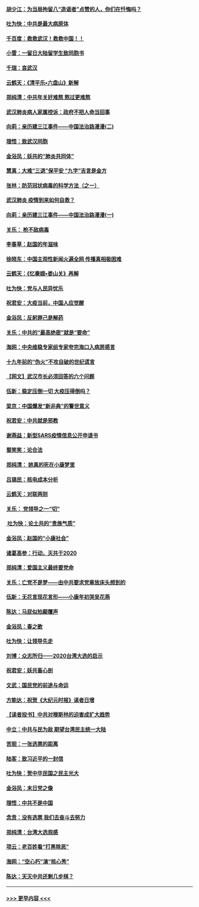 #### [胡少江：为当局拘留八“造谣者”点赞的人，你们在忏悔吗？](../pages/nsc993/n11836801.md?t=02020333) 
#### [吐为快：中共是最大病原体](../pages/nsc993/n11836748.md?t=02020333) 
#### [千百度：救救武汉！救救中国！！](../pages/nsc993/n11836145.md?t=02020333) 
#### [小雪：一留日大陆留学生致同胞书](../pages/nsc993/n11834624.md?t=02020333) 
#### [千瑞：哀武汉](../pages/nsc993/n11833647.md?t=02020333) 
#### [云鹤天：《清平乐▪六盘山》新解](../pages/nsc993/n11833611.md?t=02020333) 
#### [郑纯清：中共年关好难熬 熬过更难熬](../pages/nsc993/n11833489.md?t=02020333) 
#### [武汉肺炎病人家属控诉：政府不把人命当回事](../pages/nsc993/n11833205.md?t=02020333) 
#### [向莉：亲历建三江事件——中国法治路漫漫(二)](../pages/nsc993/n11829102.md?t=02020333) 
#### [理悟：致武汉同胞](../pages/nsc993/n11831522.md?t=02020333) 
#### [金浴凤：妖共的“肺炎共同体”](../pages/nsc993/n11829448.md?t=02020333) 
#### [慧真：大难“三退”保平安 “九字”吉言是金方](../pages/nsc993/n11829501.md?t=02020333) 
#### [张林：防范冠状病毒的科学方法（之一）](../pages/nsc993/n11828618.md?t=02020333) 
#### [武汉肺炎 疫情到来如何自救？](../pages/nsc993/n11827632.md?t=02020333) 
#### [向莉：亲历建三江事件——中国法治路漫漫(一)](../pages/nsc993/n11827190.md?t=02020333) 
#### [关乐： 枪不敌病毒](../pages/nsc993/n11826746.md?t=02020333) 
#### [李春草：赵国的年滋味](../pages/nsc993/n11826321.md?t=02020333) 
#### [徐晓东：中国主观性新闻火遍全网 传播真相极困难](../pages/nsc993/n11826508.md?t=02020333) 
#### [云鹤天：《忆秦娥▪娄山关》再解](../pages/nsc993/n11824682.md?t=02020333) 
#### [吐为快：党与人民异忧乐](../pages/nsc993/n11824660.md?t=02020333) 
#### [祝君安：大疫当前，中国人应觉醒](../pages/nsc993/n11821946.md?t=02020333) 
#### [金浴凤：反躬罪己是解药](../pages/nsc993/n11820280.md?t=02020333) 
#### [关乐：中共的“最高绝密”就是“要命”](../pages/nsc993/n11816946.md?t=02020333) 
#### [海网：中央维稳专家组专家夸完海口入病房感言](../pages/nsc993/n11815138.md?t=02020333) 
#### [十九年前的“伪火”不攻自破的世纪谎言](../pages/nsc993/n11813238.md?t=02020333) 
#### [【网文】武汉市长必须回答的六个问题](../pages/nsc993/n11813848.md?t=02020333) 
#### [伍新：稳定压倒一切 大疫压得倒吗？](../pages/nsc993/n11812634.md?t=02020333) 
#### [梁京：中国爆发“新非典”的警世意义](../pages/nsc993/n11812554.md?t=02020333) 
#### [祝君安：中共就是邪教](../pages/nsc993/n11812431.md?t=02020333) 
#### [谢燕益：新型SARS疫情信息公开申请书](../pages/nsc993/n11808840.md?t=02020333) 
#### [蜀笑笑：论合法](../pages/nsc993/n11808064.md?t=02020333) 
#### [郑纯清： 她真的死在小康梦里](../pages/nsc993/n11806623.md?t=02020333) 
#### [吕锡民：核电成本分析](../pages/nsc993/n11806284.md?t=02020333) 
#### [云鹤天：对联两则](../pages/nsc993/n11805957.md?t=02020333) 
#### [关乐： 党领导之一“切”](../pages/nsc993/n11804505.md?t=02020333) 
#### [ 吐为快：论土共的“贵族气质”](../pages/nsc993/n11804490.md?t=02020333) 
#### [金浴凤：赵国的“小康社会”](../pages/nsc993/n11804452.md?t=02020333) 
#### [诸葛高参：行动，灭共于2020](../pages/nsc993/n11804120.md?t=02020333) 
#### [郑纯清：爱国主义最终要党命](../pages/nsc993/n11802197.md?t=02020333) 
#### [关乐：亡党不是梦——由中共要求党章放床头想到的](../pages/nsc993/n11802156.md?t=02020333) 
#### [伍新：无花言现花言形——小康年初哭吴花燕](../pages/nsc993/n11800044.md?t=02020333) 
#### [陈达：马屁似拍颠覆声](../pages/nsc993/n11800010.md?t=02020333) 
#### [金浴凤：春之歌](../pages/nsc993/n11797687.md?t=02020333) 
#### [吐为快：让领导先走](../pages/nsc993/n11797512.md?t=02020333) 
#### [刘博：众志所归——2020台湾大选的启示](../pages/nsc993/n11796878.md?t=02020333) 
#### [祝君安：妖共畜心剖](../pages/nsc993/n11794273.md?t=02020333) 
#### [文武：国民党的前途与命运](../pages/nsc993/n11794198.md?t=02020333) 
#### [方能达：祝贺《大纪元时报》读者日增](../pages/nsc993/n11793807.md?t=02020333) 
#### [【读者投书】中共对穆斯林的迫害成扩大趋势](../pages/nsc993/n11791371.md?t=02020333) 
#### [中立：中共与民为敌 期望台湾民主统一大陆](../pages/nsc993/n11790392.md?t=02020333) 
#### [苦胆：一张选票的距离](../pages/nsc993/n11788914.md?t=02020333) 
#### [陆客：致习近平的一封信](../pages/nsc993/n11788867.md?t=02020333) 
#### [吐为快：贺中华民国之民主光大](../pages/nsc993/n11788618.md?t=02020333) 
#### [金浴凤：末日党之像](../pages/nsc993/n11787475.md?t=02020333) 
#### [理悟：中共不是中国](../pages/nsc993/n11787463.md?t=02020333) 
#### [念贲：没有选票  我们去奋斗去努力](../pages/nsc993/n11787398.md?t=02020333) 
#### [郑纯清：台湾大选观感](../pages/nsc993/n11786210.md?t=02020333) 
#### [项云：老百姓看“打黑除恶”](../pages/nsc993/n11785398.md?t=02020333) 
#### [海网：“空心朽”演“核心秀”](../pages/nsc993/n11783874.md?t=02020333) 
#### [陈达：天灭中共还剩几步棋？](../pages/nsc993/n11783719.md?t=02020333) 

----
#### [ >>> 更早内容 <<< ](../indexes/nsc993-earlier.md)
